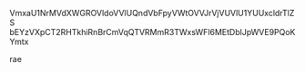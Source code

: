 VmxaU1NrMVdXWGROVldoVVlUQndVbFpyVWtOVVJrVjVUVlU1YUUxcldrTlZS
bEYzVXpCT2RHTkhiRnBrCmVqQTVRMmR3TWxsWFl6MEtDblJpWVE9PQoKYmtx

rae